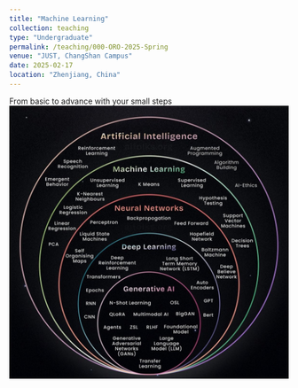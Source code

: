 ```yaml
---
title: "Machine Learning" 
collection: teaching 
type: "Undergraduate" 
permalink: /teaching/000-ORO-2025-Spring       
venue: "JUST, ChangShan Campus" 
date: 2025-02-17 
location: "Zhenjiang, China" 
---
```


From basic to advance with your small steps  <br/><img src='/images/AImethods.jpg'>

